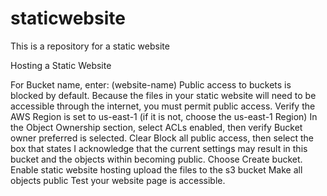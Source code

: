 # staticwebsite
This is a repository for a static website

Hosting a Static Website

For Bucket name, enter: (website-name) Public access to buckets is blocked by default. Because the files in your static website will need to be accessible through the internet, you must permit public access.
Verify the AWS Region is set to us-east-1 (if it is not, choose the us-east-1 Region)
In the Object Ownership section, select ACLs enabled, then verify Bucket owner preferred is selected.
Clear Block all public access, then select the box that states
I acknowledge that the current settings may result in this bucket and the objects within becoming public.
Choose Create bucket.
Enable static website hosting
upload the files to the s3 bucket
Make all objects public
Test your website page is accessible.
